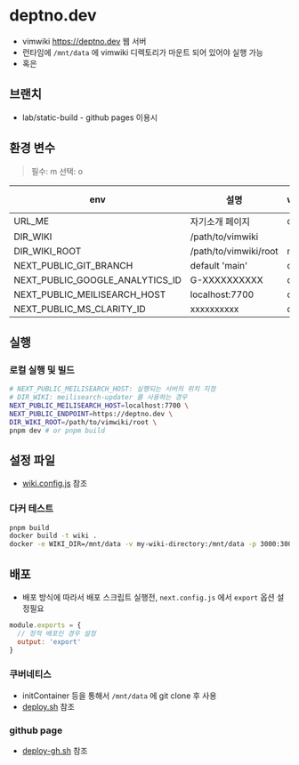 # deptno.dev
- vimwiki <https://deptno.dev> 웹 서버
- 런타임에 `/mnt/data` 에 vimwiki  디렉토리가 마운트 되어 있어야 실행 가능
- 혹은

## 브랜치
- lab/static-build - github pages 이용시

## 환경 변수
> 필수: m
> 선택: o

| env                             | 설명                  | wiki | meilisearch-updater |
|---------------------------------|-----------------------|------|---------------------|
| URL_ME                          | 자기소개 페이지       | o    |                     |
| DIR_WIKI                        | /path/to/vimwiki      |      | m                   |
| DIR_WIKI_ROOT                   | /path/to/vimwiki/root | m    |                     |
| NEXT_PUBLIC_GIT_BRANCH          | default 'main'        | o    |                     |
| NEXT_PUBLIC_GOOGLE_ANALYTICS_ID | G-XXXXXXXXXX          | o    |                     |
| NEXT_PUBLIC_MEILISEARCH_HOST    | localhost:7700        | o    | m                   |
| NEXT_PUBLIC_MS_CLARITY_ID       | xxxxxxxxxx            | o    |                     |

## 실행

### 로컬 실행 및 빌드
```sh
# NEXT_PUBLIC_MEILISEARCH_HOST: 실행되는 서버의 위치 지정
# DIR_WIKI: meilisearch-updater 를 사용하는 경우
NEXT_PUBLIC_MEILISEARCH_HOST=localhost:7700 \
NEXT_PUBLIC_ENDPOINT=https://deptno.dev \
DIR_WIKI_ROOT=/path/to/vimwiki/root \
pnpm dev # or pnpm build
```

## 설정 파일
- [wiki.config.js](wiki.config.js) 참조

### 다커 테스트
```sh
pnpm build
docker build -t wiki .
docker -e WIKI_DIR=/mnt/data -v my-wiki-directory:/mnt/data -p 3000:3000 wiki
```

## 배포
- 배포 방식에 따라서 배포 스크립트 실행전, `next.config.js` 에서 `export` 옵션 설정필요
```js
module.exports = {
  // 정적 배포인 경우 설정
  output: 'export'
}
```

### 쿠버네티스
- initContainer 등을 통해서 `/mnt/data` 에 git clone 후 사용
- [deploy.sh](deploy.sh) 참조

### github page
- [deploy-gh.sh](deploy-gh.sh) 참조
